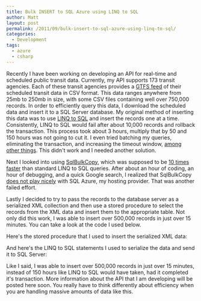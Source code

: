 ```yaml
---
title: Bulk INSERT to SQL Azure using LINQ to SQL
author: Matt
layout: post
permalink: /2011/09/bulk-insert-to-sql-azure-using-linq-to-sql/
categories:
  - Development
tags:
  - azure
  - csharp
---
```


Recently I have been working on developing an API for real-time and scheduled public transit data. Currently, my API supports 173 transit agencies. Each of these transit agencies provides a [GTFS feed][1] of their scheduled transit data in CSV format. This data ranges anywhere from 25mb to 250mb in size, with some CSV files containing well over 750,000 records. In order to efficiently query this data, I download the scheduled data and insert it to a SQL Server database. My original method of inserting this data was to use [LINQ to SQL][2] and insert the records one at a time. Consistently, LINQ to SQL would fail after about 10,000 records and rollback the transaction. This process took about 3 hours, multiply that by 50 and 150 hours was not going to cut it. I even tried batching my queries, eliminating the transaction, and increasing the timeout window, [among other things][3]. This didn't work and I needed another solution.

 [1]: http://code.google.com/transit/spec/transit_feed_specification.html
 [2]: http://msdn.microsoft.com/en-us/library/bb425822.aspx
 [3]: http://www.sidarok.com/web/blog/content/2008/05/02/10-tips-to-improve-your-linq-to-sql-application-performance.html

Next I looked into using [SqlBulkCopy][4], which was supposed to be [10 times faster][5] than standard LINQ to SQL queries. After about an hour of coding, an hour of debugging, and a quick Google search, I realized that SqlBulkCopy [does not play nicely][6] with SQL Azure, my hosting provider. That was another failed effort.

 [4]: http://msdn.microsoft.com/en-us/library/system.data.sqlclient.sqlbulkcopy.aspx
 [5]: http://www.sqlteam.com/article/use-sqlbulkcopy-to-quickly-load-data-from-your-client-to-sql-server
 [6]: http://stackoverflow.com/questions/1802179/sqlbulkcopy-connection-errors-when-working-with-sql-azure

Lastly I decided to try to pass the records to the database server as a serialized XML collection and then use a stored procedure to select the records from the XML data and insert them to the appropriate table. Not only did this work, I was able to insert over 500,000 records in just over 15 minutes. You can take a look at the code I used below.

Here's the stored procedure that I used to insert the serialized XML data:

<script src="https://gist.github.com/mbmccormick/1229762.js"> </script>

And here's the LINQ to SQL statements I used to serialize the data and send it to SQL Server:

<script src="https://gist.github.com/mbmccormick/1229797.js"> </script>

Like I said, I was able to insert over 500,000 records in just over 15 minutes, instead of 150 hours like LINQ to SQL would have taken, had it completed it's transaction. More information about the API that I am developing will be posted here soon. You really have to think differently about efficiency when you are handling massive amounts of data like this.
